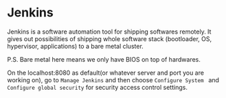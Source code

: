 # Jenkins

Jenkins is a software automation tool for shipping softwares remotely.
It gives out possibilities of shipping whole software stack (bootloader, OS, hypervisor, applications) to a bare metal cluster.

P.S. 
Bare metal here means we only have BIOS on top of hardwares. 


On the localhost:8080 as default(or whatever server and port you are working on), go to `Manage Jenkins` and then choose `Configure System ` and `Configure global security` for security access control settings. 
